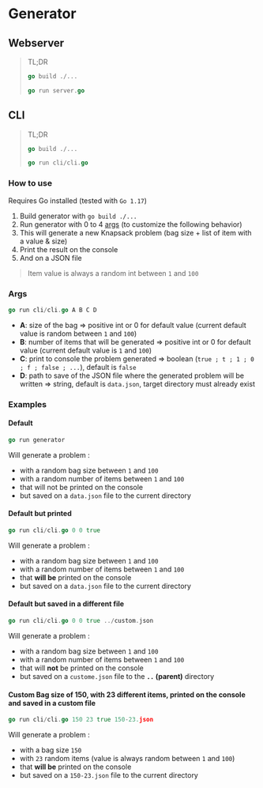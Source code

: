 # Generator

## Webserver

> TL;DR
> ```GO
> go build ./...
> ```
> ```GO
> go run server.go
> ```

## CLI

> TL;DR
> ```GO
> go build ./...
> ```
> ```GO
> go run cli/cli.go
> ```

### How to use
Requires Go installed (tested with ``Go 1.17``)

1. Build generator with `go build ./...`
2. Run generator with 0 to 4 [args](#args) (to customize the following behavior)
3. This will generate a new Knapsack problem (bag size + list of item with a value & size)
4. Print the result on the console
5. And on a JSON file

> Item value is always a random int between `1` and `100`
### Args
```GO
go run cli/cli.go A B C D 
```
- **A**: size of the bag => positive int or 0 for default value (current default value is random between `1` and `100`)
- **B**: number of items that will be generated => positive int or 0 for default value (current default value is `1` and `100`)
- **C**: print to console the problem generated => boolean (`true ; t ; 1 ; 0 ; f ; false ; ...`), default is `false`
- **D**: path to save of the JSON file where the generated problem will be written => string, default is `data.json`, target directory must already exist

### Examples
#### Default
```GO
go run generator
```
Will generate a problem :
- with a random bag size between `1` and `100`
- with a random number of items between `1` and `100`
- that will not be printed on the console
- but saved on a `data.json` file to the current directory

#### Default but printed
```GO
go run cli/cli.go 0 0 true
```
Will generate a problem :
- with a random bag size between `1` and `100`
- with a random number of items between `1` and `100`
- that **will be** printed on the console
- but saved on a `data.json` file to the current directory

#### Default but saved in a different file
```GO
go run cli/cli.go 0 0 true ../custom.json
```
Will generate a problem :
- with a random bag size between `1` and `100`
- with a random number of items between `1` and `100`
- that will **not** be printed on the console
- but saved on a `custome.json` file to the **`..` (parent)** directory

#### Custom Bag size of 150, with 23 different items, printed on the console and saved in a custom file
```GO
go run cli/cli.go 150 23 true 150-23.json
```
Will generate a problem :
- with a bag size `150`
- with `23` random items (value is always random between `1` and `100`)
- that **will be** printed on the console
- but saved on a `150-23.json` file to the current directory
